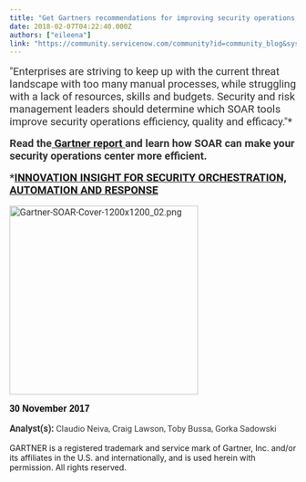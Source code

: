```yaml
---
title: "Get Gartners recommendations for improving security operations efficiency quality and efficacy"
date: 2018-02-07T04:22:40.000Z
authors: ["eileena"]
link: "https://community.servicenow.com/community?id=community_blog&sys_id=41aca225dbd0dbc01dcaf3231f9619f6"
---
```

<p class="summary" style="margin-bottom: 10px; color: #333333; font-family: roboto, 'Helvetica Neue', Helvetica, Arial, sans-serif; font-size: 16px;"><span style="font-size: 14pt;">"Enterprises are striving to keep up with the current threat landscape with too many manual processes, while struggling with a lack of resources, skills and budgets. Security and risk management leaders should determine which SOAR tools improve security operations efficiency, quality and efficacy."*</span></p><p class="summary" style="margin-bottom: 10px; color: #333333; font-family: roboto, 'Helvetica Neue', Helvetica, Arial, sans-serif; font-size: 16px;"><span style="color: #333333; font-size: 18.6667px; font-family: roboto, 'Helvetica Neue', Helvetica, Arial, sans-serif;"><strong><span style="color: #333333; font-family: roboto, 'Helvetica Neue', Helvetica, Arial, sans-serif;">Read the</span><a title="ww.servicenow.com/lpayr/gartner-soar.html?CAMPID=12137&CNAME=WP-GartnerSOAR-MH-26JAN18-Global" href="https://www.servicenow.com/lpayr/gartner-soar.html?CAMPID=12137&amp;CNAME=WP-GartnerSOAR-MH-26JAN18-Global" style="font-family: roboto, 'Helvetica Neue', Helvetica, Arial, sans-serif; font-size: 18.6667px;"> Gartner report </a><span style="color: #333333; font-family: roboto, 'Helvetica Neue', Helvetica, Arial, sans-serif;">and learn how SOAR can make your security operations center more efficient.</span></strong></span></p><p class="summary" style="margin-bottom: 10px; color: #333333; font-family: roboto, 'Helvetica Neue', Helvetica, Arial, sans-serif; font-size: 16px;"><span style="font-size: 14pt;"><strong>*<a title="ww.servicenow.com/lpayr/gartner-soar.html?CAMPID=12137&CNAME=WP-GartnerSOAR-MH-26JAN18-Global" href="https://www.servicenow.com/lpayr/gartner-soar.html?CAMPID=12137&amp;CNAME=WP-GartnerSOAR-MH-26JAN18-Global">INNOVATION INSIGHT FOR SECURITY ORCHESTRATION, AUTOMATION AND RESPONSE</a></strong></span></p><p class="summary" style="margin-bottom: 10px; color: #333333; font-family: roboto, 'Helvetica Neue', Helvetica, Arial, sans-serif; font-size: 16px;"></p><p class="summary" style="margin-bottom: 10px; color: #333333; font-family: roboto, 'Helvetica Neue', Helvetica, Arial, sans-serif; font-size: 16px;"><img   alt="Gartner-SOAR-Cover-1200x1200_02.png" class="image-1 jive-image" height="331" src="8a0f1102db9cd344e9737a9e0f961905.iix" style="width: 331px; height: 331px;" width="331"/></p><p class="summary" style="margin-bottom: 10px; color: #333333; font-family: roboto, 'Helvetica Neue', Helvetica, Arial, sans-serif; font-size: 16px;"></p><p class="analyst-label" style="margin-top: 2px; font-weight: bold; color: #333333; font-family: roboto, 'Helvetica Neue', Helvetica, Arial, sans-serif; font-size: 16px;"><span style="color: #0a0a0a; font-family: 'Gotham SSm A', 'Gotham SSm B', 'Gotham HTF', Arial, sans-serif; font-size: 16px; background-color: #f5f5f5;">30 November 2017</span></p><p class="analyst-label" style="margin-top: 2px; font-weight: bold; color: #333333; font-family: roboto, 'Helvetica Neue', Helvetica, Arial, sans-serif; font-size: 16px;">Analyst(s): <a class="analyst" rel="author" style="font-weight: normal; background-position: initial; color: #3a3a3a; font-size: 15px;" title="Gartner Research Analyst, Claudio Neiva">Claudio Neiva, </a><a class="analyst" rel="author" style="font-weight: normal; background-position: initial; color: #3a3a3a; font-size: 15px;" title="Gartner Research Analyst, Craig Lawson">Craig Lawson, </a><a class="analyst" rel="author" style="font-weight: normal; background-position: initial; color: #3a3a3a; font-size: 15px;" title="Gartner Research Analyst, Toby Bussa">Toby Bussa, </a><a class="analyst" rel="author" style="font-weight: normal; background-position: initial; color: #3a3a3a; font-size: 15px;" title="Gartner Research Analyst, Gorka Sadowski">Gorka Sadowski</a></p><p class="analyst-label" style="margin-top: 2px; font-weight: bold; color: #333333; font-family: roboto, 'Helvetica Neue', Helvetica, Arial, sans-serif; font-size: 16px;"></p><p>GARTNER is a registered trademark and service mark of Gartner, Inc. and/or its affiliates in the U.S. and internationally, and is used herein with permission. All rights reserved.</p>